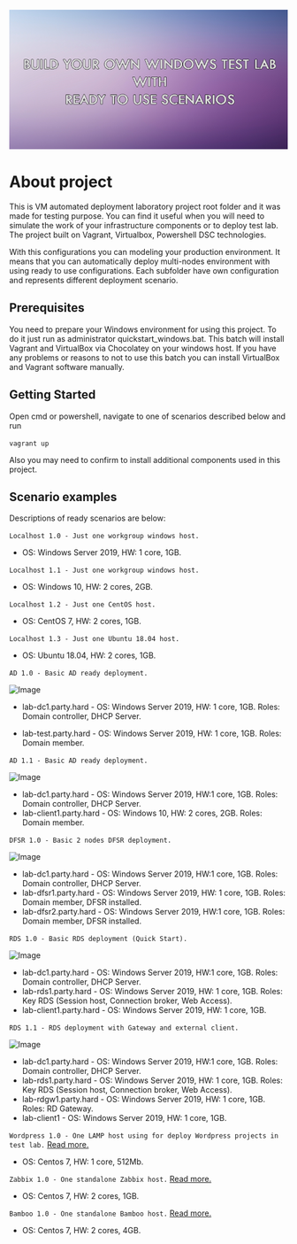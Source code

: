 ![Image](images/logo.png?raw=true)

# About project
This is VM automated deployment laboratory project root folder and it was made for testing purpose. You can find it useful when you will need to simulate the work of your infrastructure components or to deploy test lab.
The project built on Vagrant, Virtualbox, Powershell DSC technologies.

With this configurations you can modeling your production environment.
It means that you can automatically deploy multi-nodes environment with using ready to use configurations.
Each subfolder have own configuration and represents different deployment scenario.

## Prerequisites
You need to prepare your Windows environment for using this project.
To do it just run as administrator quickstart_windows.bat.
This batch will install Vagrant and VirtualBox via Chocolatey on your windows host.
If you have any problems or reasons to not to use this batch you can install VirtualBox and Vagrant software manually.

## Getting Started
Open cmd or powershell, navigate to one of scenarios described below and run

```vagrant up```

Also you may need to confirm to install additional components used in this project.

## Scenario examples
Descriptions of ready scenarios are below:

```Localhost 1.0 - Just one workgroup windows host.```
* OS: Windows Server 2019, HW: 1 core, 1GB.

```Localhost 1.1 - Just one workgroup windows host.```
* OS: Windows 10, HW: 2 cores, 2GB.

```Localhost 1.2 - Just one CentOS host.```
* OS: CentOS 7, HW: 2 cores, 1GB.

```Localhost 1.3 - Just one Ubuntu 18.04 host.```
* OS: Ubuntu 18.04, HW: 2 cores, 1GB.

```AD 1.0 - Basic AD ready deployment.```

![Image](images/ad10.png?raw=true)

* lab-dc1.party.hard - OS: Windows Server 2019, HW: 1 core, 1GB. Roles: Domain controller, DHCP Server.

* lab-test.party.hard - OS: Windows Server 2019, HW: 1 core, 1GB. Roles: Domain member.

```AD 1.1 - Basic AD ready deployment.```

![Image](images/ad11.png?raw=true)

* lab-dc1.party.hard - OS: Windows Server 2019, HW:1 core, 1GB. Roles: Domain controller, DHCP Server.
* lab-client1.party.hard - OS: Windows 10, HW: 2 cores, 2GB. Roles: Domain member.

```DFSR 1.0 - Basic 2 nodes DFSR deployment.```

![Image](images/dfsr10.png?raw=true)

* lab-dc1.party.hard - OS: Windows Server 2019, HW:1 core, 1GB. Roles: Domain controller, DHCP Server.
* lab-dfsr1.party.hard - OS: Windows Server 2019, HW: 1 core, 1GB. Roles: Domain member, DFSR installed.
* lab-dfsr2.party.hard - OS: Windows Server 2019, HW:1 core, 1GB. Roles: Domain member, DFSR installed.

```RDS 1.0 - Basic RDS deployment (Quick Start).```

![Image](images/rds10.png?raw=true)

* lab-dc1.party.hard - OS: Windows Server 2019, HW:1 core, 1GB. Roles: Domain controller, DHCP Server.
* lab-rds1.party.hard - OS: Windows Server 2019, HW: 1 core, 1GB. Roles: Key RDS (Session host, Connection broker, Web Access).
* lab-client1.party.hard - OS: Windows Server 2019, HW: 1 core, 1GB.

```RDS 1.1 - RDS deployment with Gateway and external client.```

![Image](images/rds11.png?raw=true)

* lab-dc1.party.hard - OS: Windows Server 2019, HW:1 core, 1GB. Roles: Domain controller, DHCP Server.
* lab-rds1.party.hard - OS: Windows Server 2019, HW: 1 core, 1GB. Roles: Key RDS (Session host, Connection broker, Web Access).
* lab-rdgw1.party.hard - OS: Windows Server 2019, HW: 1 core, 1GB. Roles: RD Gateway.
* lab-client1 - OS: Windows Server 2019, HW: 1 core, 1GB.

```Wordpress 1.0 - One LAMP host using for deploy Wordpress projects in test lab.``` [Read more.](./Wordpress_1.0/README.md)
* OS: Centos 7, HW: 1 core, 512Mb.

```Zabbix 1.0 - One standalone Zabbix host.``` [Read more.](./Zabbix_1.0/README.md)
* OS: Centos 7, HW: 2 cores, 1GB.

```Bamboo 1.0 - One standalone Bamboo host.``` [Read more.](./Bamboo_1.0/README.md)
* OS: Centos 7, HW: 2 cores, 4GB.
